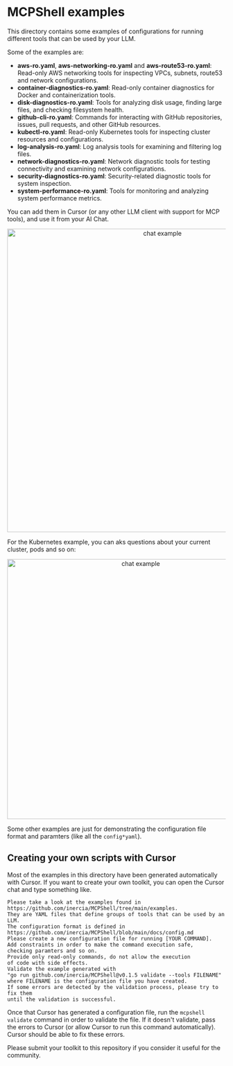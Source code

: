 # MCPShell examples

This directory contains some examples of configurations for running
different tools that can be used by your LLM.

Some of the examples are:

- **aws-ro.yaml**, **aws-networking-ro.yaml** and **aws-route53-ro.yaml**: Read-only AWS networking tools for inspecting VPCs, subnets, route53 and network configurations.
- **container-diagnostics-ro.yaml**: Read-only container diagnostics for Docker and containerization tools.
- **disk-diagnostics-ro.yaml**: Tools for analyzing disk usage, finding large files, and checking filesystem health.
- **github-cli-ro.yaml**: Commands for interacting with GitHub repositories, issues, pull requests, and other GitHub resources.
- **kubectl-ro.yaml**: Read-only Kubernetes tools for inspecting cluster resources and configurations.
- **log-analysis-ro.yaml**: Log analysis tools for examining and filtering log files.
- **network-diagnostics-ro.yaml**: Network diagnostic tools for testing connectivity and examining network configurations.
- **security-diagnostics-ro.yaml**: Security-related diagnostic tools for system inspection.
- **system-performance-ro.yaml**: Tools for monitoring and analyzing system performance metrics.

You can add them in Cursor (or any other LLM client with support for MCP tools), and use
it from your AI Chat.

<p align="center">
  <img src="chat-example-1.png" alt="chat example" width="700"/>
</p>

For the Kubernetes example, you can aks questions about your current cluster, pods and so on:

<p align="center">
  <img src="chat-example-2.png" alt="chat example" width="600"/>
</p>

Some other examples are just for demonstrating the configuration file format and paramters
(like all the `config*yaml`).

## Creating your own scripts with Cursor

Most of the examples in this directory have been generated automatically
with Cursor. If you want to create your own toolkit, you can open the Cursor
chat and type something like.

```text
Please take a look at the examples found in
https://github.com/inercia/MCPShell/tree/main/examples.
They are YAML files that define groups of tools that can be used by an LLM.
The configuration format is defined in
https://github.com/inercia/MCPShell/blob/main/docs/config.md
Please create a new configuration file for running [YOUR COMMAND].
Add constraints in order to make the command execution safe,
checking paramters and so on.
Provide only read-only commands, do not allow the execution
of code with side effects.
Validate the example generated with
"go run github.com/inercia/MCPShell@v0.1.5 validate --tools FILENAME"
where FILENAME is the configuration file you have created.
If some errors are detected by the validation process, please try to fix them
until the validation is successful.
```

Once that Cursor has generated a configuration file, run the
`mcpshell validate` command in order to validate the file.
If it doesn't validate, pass the errors to Cursor (or allow
Cursor to run this command automatically). Cursor should be able
to fix these errors.

Please submit your toolkit to this repository if you consider
it useful for the community.
